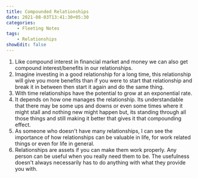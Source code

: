 ```yaml
---
title: Compounded Relationships
date: 2021-08-03T13:41:30+05:30
categories:
    - Fleeting Notes
tags:
    - Relationships
showEdit: false
---
```

1. Like compound interest in financial market and money we can also get compound interest/benefits in our relationships.
2. Imagine investing in a good relationship for a long time, this relationship will give you more benefits than if you were to start that relationship and break it in between then start it again and do the same thing.
3. With time relationships have the potential to grow at an exponential rate.
4. It depends on how one manages the relationship. Its understandable that there may be some ups and downs or even some times where it might stall and nothing new might happen but, its standing through all those things and still making it better that gives it that compounding effect.
5. As someone who doesn't have many relationships, I can see the importance of how relationships can be valuable in life, for work related things or even for life in general.
6. Relationships are assets if you can make them work properly. Any person can be useful when you really need them to be. The usefulness doesn't always necessarily has to do anything with what they provide you with.
